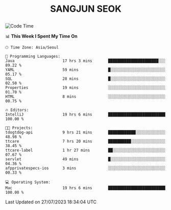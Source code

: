 <h1>
 <p align="center">
   SANGJUN SEOK
 </p>
</h1>

<!--START_SECTION:waka-->
![Code Time](http://img.shields.io/badge/Code%20Time-2%2C716%20hrs%2050%20mins-blue)

📊 **This Week I Spent My Time On** 

```text
🕑︎ Time Zone: Asia/Seoul

💬 Programming Languages: 
Java                     17 hrs 3 mins       ██████████████████████░░░   89.22 % 
YAML                     59 mins             █░░░░░░░░░░░░░░░░░░░░░░░░   05.17 % 
SQL                      28 mins             █░░░░░░░░░░░░░░░░░░░░░░░░   02.50 % 
Properties               19 mins             ░░░░░░░░░░░░░░░░░░░░░░░░░   01.70 % 
HTML                     8 mins              ░░░░░░░░░░░░░░░░░░░░░░░░░   00.75 % 

🔥 Editors: 
IntelliJ                 19 hrs 6 mins       █████████████████████████   100.00 % 

🐱‍💻 Projects: 
tdogtdog-api             9 hrs 21 mins       ████████████░░░░░░░░░░░░░   48.98 % 
ttcare                   7 hrs 20 mins       ██████████░░░░░░░░░░░░░░░   38.45 % 
ttcare-label             1 hr 27 mins        ██░░░░░░░░░░░░░░░░░░░░░░░   07.67 % 
servlet                  49 mins             █░░░░░░░░░░░░░░░░░░░░░░░░   04.36 % 
afpprivatespecs-ios      3 mins              ░░░░░░░░░░░░░░░░░░░░░░░░░   00.33 % 

💻 Operating System: 
Mac                      19 hrs 6 mins       █████████████████████████   100.00 % 
```


 Last Updated on 27/07/2023 18:34:04 UTC
<!--END_SECTION:waka-->
